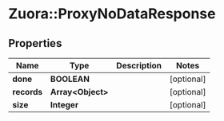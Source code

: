 # Zuora::ProxyNoDataResponse

## Properties
Name | Type | Description | Notes
------------ | ------------- | ------------- | -------------
**done** | **BOOLEAN** |  | [optional] 
**records** | **Array&lt;Object&gt;** |  | [optional] 
**size** | **Integer** |  | [optional] 



